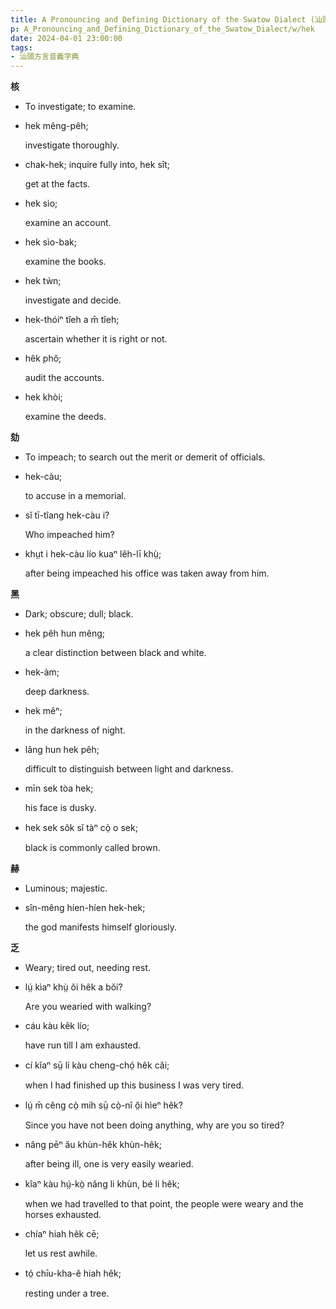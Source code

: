 ```yaml
---
title: A Pronouncing and Defining Dictionary of the Swatow Dialect (汕頭方言音義字典) / hek
p: A_Pronouncing_and_Defining_Dictionary_of_the_Swatow_Dialect/w/hek
date: 2024-04-01 23:00:00
tags: 
- 汕頭方言音義字典
---
```



**核**
- To investigate; to examine.

- hek mêng-pêh;

  investigate thoroughly.

- chak-hek; inquire fully into, hek sît;

  get at the facts.

- hek sìo;

  examine an account.

- hek sìo-bak;

  examine the books.

- hek tẁn;

  investigate and decide.

- hek-thóiⁿ tîeh a m̄ tîeh;

  ascertain whether it is right or not.

- hêk phŏ;

  audit the accounts.

- hek khòi;

  examine the deeds.

 

**劾**
- To impeach; to search out the merit or demerit of officials.

- hek-càu;

  to accuse in a memorial.

- sĭ tī-tîang hek-càu i?

  Who impeached him?

- khṳt i hek-càu lío kuaⁿ lêh-lī khṳ̀;

  after being impeached his office was taken away from him.

**黑**
- Dark; obscure; dull; black.

- hek pêh hun mêng;

  a clear distinction between black and white.

- hek-àm;

  deep darkness.

- hek mêⁿ;

  in the darkness of night.

- lâng hun hek pêh;

  difficult to distinguish between light and darkness.

- mīn sek tòa hek;

  his face is dusky.

- hek sek sôk sĭ tàⁿ cò̤ o sek;

  black is commonly called brown.

**赫**
- Luminous; majestic.

- sîn-mêng híen-híen hek-hek;

  the god manifests himself gloriously.

**乏**
- Weary; tired out, needing rest.

- lṳ́ kìaⁿ khṳ̀ ŏi hêk a bŏi?

  Are you wearied with walking?

- cáu kàu kêk lío;

  have run till I am exhausted.

- cí kĭaⁿ sṳ̄ lí kàu cheng-chó̤ hêk căi;

  when I had finished up this business I was very tired.

- lṳ́ m̄ cêng cò̤ mih sṳ̄ cò̤-nî ŏ̤i hìeⁿ hêk?

  Since you have not been doing anything, why are you so tired?

- nâng pēⁿ ău khùn-hêk khùn-hêk;

  after being ill, one is very easily wearied.

- kîaⁿ kàu hṳ́-kò̤ nâng li khùn, bé li hêk;

  when we had travelled to that point, the people were weary and the horses exhausted.

- chíaⁿ hiah hêk cē;

  let us rest awhile.

- tó̤ chīu-kha-ĕ hiah hêk;

  resting under a tree.